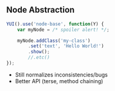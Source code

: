 ##  Node Abstraction

```javascript
YUI().use('node-base', function(Y) {
    var myNode = /* spoiler alert! */;

    myNode.addClass('my-class')
        .set('text', 'Hello World!')
        .show();
        //.etc()
});
```

- Still normalizes inconsistencies/bugs
- Better API (terse, method chaining)
